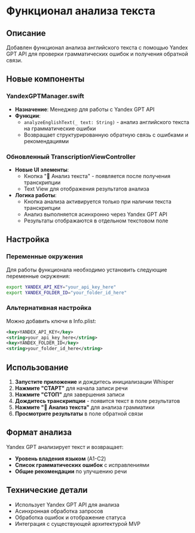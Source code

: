 # Функционал анализа текста

## Описание
Добавлен функционал анализа английского текста с помощью Yandex GPT API для проверки грамматических ошибок и получения обратной связи.

## Новые компоненты

### YandexGPTManager.swift
- **Назначение**: Менеджер для работы с Yandex GPT API
- **Функции**:
  - `analyzeEnglishText(_ text: String)` - анализ английского текста на грамматические ошибки
  - Возвращает структурированную обратную связь с ошибками и рекомендациями

### Обновленный TranscriptionViewController
- **Новые UI элементы**:
  - Кнопка "📝 Анализ текста" - появляется после получения транскрипции
  - Text View для отображения результатов анализа
- **Логика работы**:
  - Кнопка анализа активируется только при наличии текста транскрипции
  - Анализ выполняется асинхронно через Yandex GPT API
  - Результаты отображаются в отдельном текстовом поле

## Настройка

### Переменные окружения
Для работы функционала необходимо установить следующие переменные окружения:
```bash
export YANDEX_API_KEY="your_api_key_here"
export YANDEX_FOLDER_ID="your_folder_id_here"
```

### Альтернативная настройка
Можно добавить ключи в Info.plist:
```xml
<key>YANDEX_API_KEY</key>
<string>your_api_key_here</string>
<key>YANDEX_FOLDER_ID</key>
<string>your_folder_id_here</string>
```

## Использование

1. **Запустите приложение** и дождитесь инициализации Whisper
2. **Нажмите "СТАРТ"** для начала записи речи
3. **Нажмите "СТОП"** для завершения записи
4. **Дождитесь транскрипции** - появится текст в поле результатов
5. **Нажмите "📝 Анализ текста"** для анализа грамматики
6. **Просмотрите результаты** в поле обратной связи

## Формат анализа

Yandex GPT анализирует текст и возвращает:
- **Уровень владения языком** (A1-C2)
- **Список грамматических ошибок** с исправлениями
- **Общие рекомендации** по улучшению речи

## Технические детали

- Использует Yandex GPT API для анализа
- Асинхронная обработка запросов
- Обработка ошибок и отображение статуса
- Интеграция с существующей архитектурой MVP
